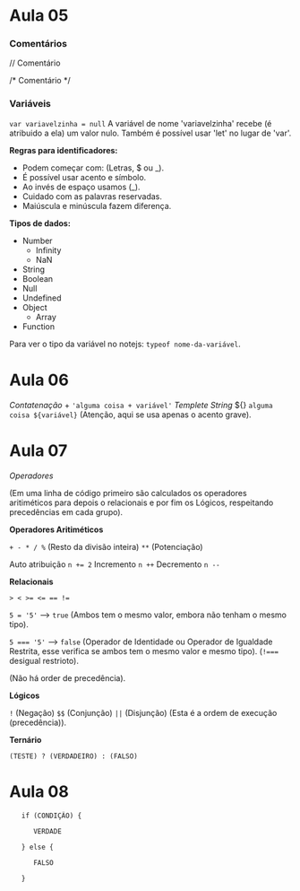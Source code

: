 # Aula 05

### Comentários

// Comentário

/*
    Comentário
*/

### Variáveis

`var variavelzinha = null`          A variável de nome 'variavelzinha' recebe (é atribuido a ela) um valor nulo. Também é possível usar 'let' no lugar de 'var'.

**Regras para identificadores:**

* Podem começar com: (Letras, $ ou _).
* É possível usar acento e símbolo. 
* Ao invés de espaço usamos (_).
* Cuidado com as palavras reservadas.
* Maiúscula e minúscula fazem diferença.

**Tipos de dados:**

* Number        
   - Infinity
   - NaN
* String
* Boolean
* Null
* Undefined
* Object
   - Array
* Function

Para ver o tipo da variável no notejs: `typeof nome-da-variável`.

# Aula 06

_Contatenação_  +    `'alguma coisa + variável'`
_Templete String_ ${}   ``alguma coisa ${variável}`` (Atenção, aqui se usa apenas o acento grave).

# Aula 07

_Operadores_

(Em uma linha de código primeiro são calculados os operadores aritiméticos para depois o relacionais e por fim os Lógicos, respeitando precedências em cada grupo).

**Operadores Aritiméticos**

`+ - * / %` (Resto da divisão inteira) `**` (Potenciação)

Auto atribuição      `n += 2`
Incremento        `n ++`
Decremento        `n --`

**Relacionais**

`> < >= <= == !=`    

`5 = '5'` -->  `true`      (Ambos tem o mesmo valor, embora não tenham o mesmo tipo).

`5 === '5'`  -->  `false`     (Operador de Identidade ou Operador de Igualdade Restrita, esse verifica se ambos tem o mesmo valor e mesmo tipo). (`!===` desigual restrioto).

(Não há order de precedência).

**Lógicos**

`!` (Negação) `$$` (Conjunção) `||` (Disjunção) (Esta é a ordem de execução (precedência)).

**Ternário**

`(TESTE) ? (VERDADEIRO) : (FALSO)`

# Aula 08

```
   if (CONDIÇÃO) {

      VERDADE

   } else {
      
      FALSO
      
   }
```